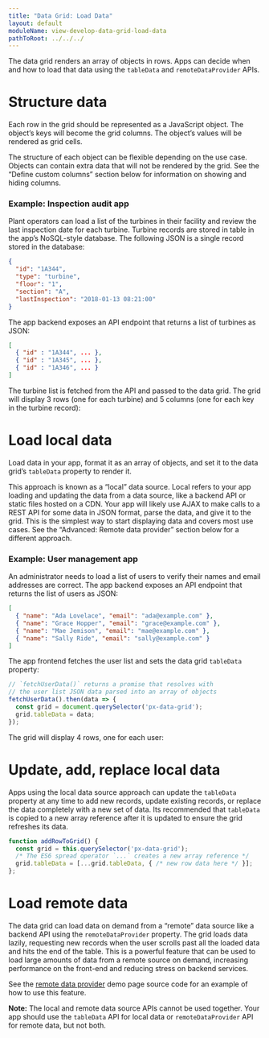 ```yaml
---
title: "Data Grid: Load Data"
layout: default
moduleName: view-develop-data-grid-load-data
pathToRoot: ../../../
---
```


The data grid renders an array of objects in rows. Apps can decide when and how to load that data using the `tableData` and `remoteDataProvider` APIs.

# Structure data

Each row in the grid should be represented as a JavaScript object. The object’s keys will become the grid columns. The object’s values will be rendered as grid cells.

The structure of each object can be flexible depending on the use case. Objects can contain extra data that will not be rendered by the grid. See the “Define custom columns” section below for information on showing and hiding columns.

### Example: Inspection audit app

Plant operators can load a list of the turbines in their facility and review the last inspection date for each turbine. Turbine records are stored in table in the app’s NoSQL-style database. The following JSON is a single record stored in the database:

```json
{
  "id": "1A344",
  "type": "turbine",
  "floor": "1",
  "section": "A",
  "lastInspection": "2018-01-13 08:21:00"
}
```

The app backend exposes an API endpoint that returns a list of turbines as JSON:

```json
[
  { "id" : "1A344", ... },
  { "id" : "1A345", ... },
  { "id" : "1A346", ... }
]
```

The turbine list is fetched from the API and passed to the data grid. The grid will display 3 rows (one for each turbine) and 5 columns (one for each key in the turbine record):

<catalog-picture
  img-src="../../img/developer-guides/data-grid/load-data-inspection-audit"
  img-alt="Data grid displaying 3 rows, one for each turbine, and 5 columns, one for each key in the turbine record">
</catalog-picture>

# Load local data

Load data in your app, format it as an array of objects, and set it to the data grid’s `tableData` property to render it.

This approach is known as a “local” data source. Local refers to your app loading and updating the data from a data source, like a backend API or static files hosted on a CDN. Your app will likely use AJAX to make calls to a REST API for some data in JSON format, parse the data, and give it to the grid. This is the simplest way to start displaying data and covers most use cases. See the “Advanced: Remote data provider” section below for a different approach.

### Example: User management app

An administrator needs to load a list of users to verify their names and email addresses are correct. The app backend exposes an API endpoint that returns the list of users as JSON:

```json
[
  { "name": "Ada Lovelace", "email": "ada@example.com" },
  { "name": "Grace Hopper", "email": "grace@example.com" },
  { "name": "Mae Jemison", "email": "mae@example.com" },
  { "name": "Sally Ride", "email": "sally@example.com" }
]
```

The app frontend fetches the user list and sets the data grid `tableData` property:

```javascript
// `fetchUserData()` returns a promise that resolves with
// the user list JSON data parsed into an array of objects
fetchUserData().then(data => {
  const grid = document.querySelector('px-data-grid');
  grid.tableData = data;
});
```

The grid will display 4 rows, one for each user:

<catalog-picture
  img-src="../../img/developer-guides/data-grid/load-data-user-management"
  img-alt="Data grid displaying 4 rows, one for each user">
</catalog-picture>

# Update, add, replace local data

Apps using the local data source approach can update the `tableData` property at any time to add new records, update existing records, or replace the data completely with a new set of data. Its recommended that `tableData` is copied to a new array reference after it is updated to ensure the grid refreshes its data.

```javascript
function addRowToGrid() {
  const grid = this.querySelector('px-data-grid');
  /* The ES6 spread operator `...` creates a new array reference */
  grid.tableData = [...grid.tableData, { /* new row data here */ }];
};
```

# Load remote data

The data grid can load data on demand from a “remote” data source like a backend API using the `remoteDataProvider` property. The grid loads data lazily, requesting new records when the user scrolls past all the loaded data and hits the end of the table. This is a powerful feature that can be used to load large amounts of data from a remote source on demand, increasing performance on the front-end and reducing stress on backend services.

See the [remote data provider](https://github.com/predixdesignsystem/px-data-grid/blob/9c4819aab9416ebd6f64b3864ee52c43ccf61696/demo/px-data-grid-remote-data-provider-demo.html#L151-L189) demo page source code for an example of how to use this feature.

**Note:** The local and remote data source APIs cannot be used together. Your app should use the `tableData` API for local data or `remoteDataProvider` API for remote data, but not both.
